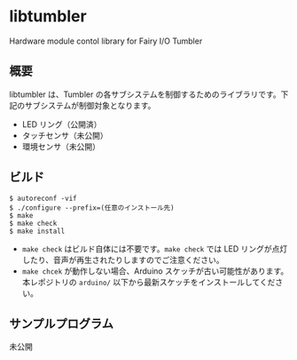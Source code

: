 # libtumbler
Hardware module contol library for Fairy I/O Tumbler

## 概要

libtumbler は、Tumbler の各サブシステムを制御するためのライブラリです。下記のサブシステムが制御対象となります。

- LED リング（公開済）
- タッチセンサ（未公開）
- 環境センサ（未公開）

## ビルド

``````````{.cpp}
$ autoreconf -vif
$ ./configure --prefix=(任意のインストール先)
$ make
$ make check 
$ make install
``````````

- `make check` はビルド自体には不要です。`make check` では LED リングが点灯したり、音声が再生されたりしますのでご注意ください。
- `make chcek` が動作しない場合、Arduino スケッチが古い可能性があります。本レポジトリの `arduino/` 以下から最新スケッチをインストールしてください。

## サンプルプログラム

未公開
